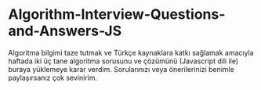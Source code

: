 # Algorithm-Interview-Questions-and-Answers-JS

Algoritma bilgimi taze tutmak ve Türkçe kaynaklara katkı sağlamak amacıyla haftada iki üç tane algoritma sorusunu
ve çözümünü (Javascript dili ile) buraya yüklemeye karar verdim.
Sorularınızı veya önerilerinizi benimle paylaşırsanız çok sevinirim.
